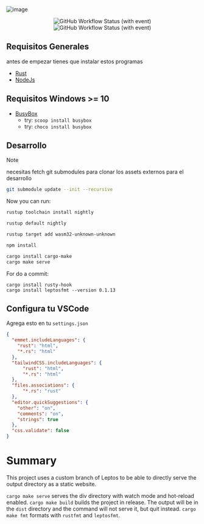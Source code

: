 ![image](https://github.com/RustLangES/RustLangES.github.io/assets/56278796/cc7009a2-a11b-4847-a561-fcc6807e1d98)


<p align="center">
<img alt="GitHub Workflow Status (with event)" src="https://img.shields.io/github/actions/workflow/status/RustLangES/RustLangES.github.io/clippy.yml?label=ci" />
<img alt="GitHub Workflow Status (with event)" src="https://img.shields.io/github/actions/workflow/status/RustLangES/RustLangES.github.io/gh-pages.yml?label=deploy" />
</p>

## Requisitos Generales
antes de empezar tienes que instalar estos programas
- [Rust](https://rust-lang.org/tools/install)
- [NodeJs](https://nodejs.org)

## Requisitos Windows >= 10
- [BusyBox](https://busybox.net/)
  - try: `scoop install busybox`
  - try: `choco install busybox`

## Desarrollo
> [!NOTE]
> necesitas fetch git submodules para clonar los assets externos para el desarrollo 

```sh
git submodule update --init --recursive
```

Now you can run:

```bash
rustup toolchain install nightly
```
```bash
rustup default nightly
```
```bash
rustup target add wasm32-unknown-unknown
```
```bash
npm install
```
```bash
cargo install cargo-make
cargo make serve
```

For do a commit:
```
cargo install rusty-hook
cargo install leptosfmt --version 0.1.13
```

## Configura tu VSCode
Agrega esto en tu `settings.json`

```json
{
  "emmet.includeLanguages": {
    "rust": "html",
    "*.rs": "html"
  },
  "tailwindCSS.includeLanguages": {
      "rust": "html",
      "*.rs": "html"
  },
  "files.associations": {
      "*.rs": "rust"
  },
  "editor.quickSuggestions": {
    "other": "on",
    "comments": "on",
    "strings": true
  },
  "css.validate": false
}
```



# Summary

This project uses a custom branch of Leptos to be able to directly serve the output directory as a static website.

`cargo make serve` serves the div directory with watch mode and hot-reload enabled.
`cargo make build` builds the project in release. The output will be in the `dist` directory and the command will not serve it, but quit instead.
`cargo make fmt` formats with `rustfmt` and `leptosfmt`.
